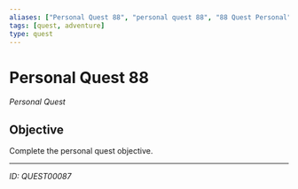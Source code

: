 ```yaml
---
aliases: ["Personal Quest 88", "personal quest 88", "88 Quest Personal"]
tags: [quest, adventure]
type: quest
---
```


# Personal Quest 88

*Personal Quest*

## Objective
Complete the personal quest objective.

---
*ID: QUEST00087*